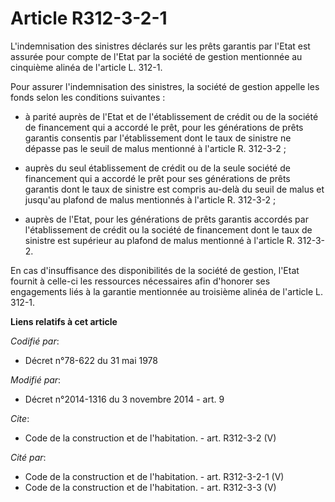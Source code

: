 # Article R312-3-2-1

L'indemnisation des sinistres déclarés sur les prêts garantis par l'Etat est assurée pour compte de l'Etat par la société de
gestion mentionnée au cinquième alinéa de l'article L. 312-1. 

Pour assurer l'indemnisation des sinistres, la société de gestion appelle les fonds selon les conditions suivantes :

- à parité auprès de l'Etat et de l'établissement de crédit ou de la société de financement qui a accordé le prêt, pour les
générations de prêts garantis consentis par l'établissement dont le taux de sinistre ne dépasse pas le seuil de malus
mentionné à l'article R. 312-3-2 ;

- auprès du seul établissement de crédit ou de la seule société de financement qui a accordé le prêt pour ses générations de
prêts garantis dont le taux de sinistre est compris au-delà du seuil de malus et jusqu'au plafond de malus mentionnés à
l'article R. 312-3-2 ;

- auprès de l'Etat, pour les générations de prêts garantis accordés par l'établissement de crédit ou la société de
financement dont le taux de sinistre est supérieur au plafond de malus mentionné à l'article R. 312-3-2. 

En cas d'insuffisance des disponibilités de la société de gestion, l'Etat fournit à celle-ci les ressources nécessaires afin
d'honorer ses engagements liés à la garantie mentionnée au troisième alinéa de l'article L. 312-1.

**Liens relatifs à cet article**

_Codifié par_:

  - Décret n°78-622 du 31 mai 1978

_Modifié par_:

  - Décret n°2014-1316 du 3 novembre 2014 - art. 9

_Cite_:

  - Code de la construction et de l'habitation. - art. R312-3-2 (V)

_Cité par_:

  - Code de la construction et de l'habitation. - art. R312-3-2-1 (V)
  - Code de la construction et de l'habitation. - art. R312-3-3 (V)
